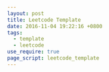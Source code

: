 ```yaml
---
layout: post
title: Leetcode Template
date: 2016-11-04 19:22:16 +0800
tags:
  - template
  - leetcode
use_require: true
page_script: leetcode_template
---
```


<div class="ace-editor" id="src-box"></div>
<div class="ace-editor" id="out-box"></div>
